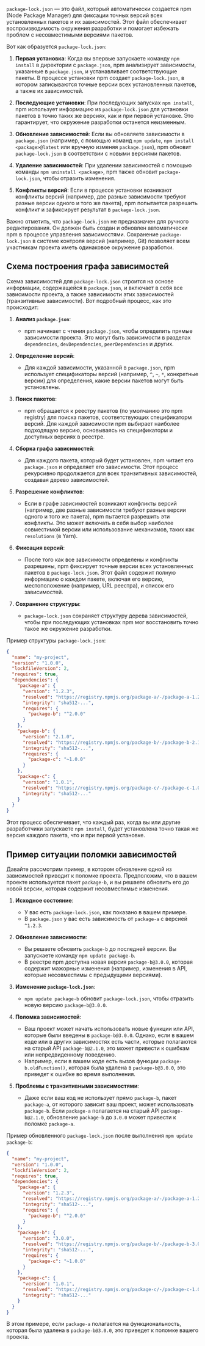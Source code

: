 `package-lock.json` — это файл, который автоматически создается npm (Node Package Manager) для фиксации точных версий всех установленных пакетов и их зависимостей. Этот файл обеспечивает воспроизводимость окружения разработки и помогает избежать проблем с несовместимыми версиями пакетов.

Вот как образуется `package-lock.json`:

1. **Первая установка**: Когда вы впервые запускаете команду `npm install` в директории с `package.json`, npm анализирует зависимости, указанные в `package.json`, и устанавливает соответствующие пакеты. В процессе установки npm создает `package-lock.json`, в котором записываются точные версии всех установленных пакетов, а также их зависимостей.

2. **Последующие установки**: При последующих запусках `npm install`, npm использует информацию из `package-lock.json` для установки пакетов в точно таких же версиях, как и при первой установке. Это гарантирует, что окружение разработки останется неизменным.

3. **Обновление зависимостей**: Если вы обновляете зависимости в `package.json` (например, с помощью команд `npm update`, `npm install <package>@latest` или вручную изменяя `package.json`), npm обновит `package-lock.json` в соответствии с новыми версиями пакетов.

4. **Удаление зависимостей**: При удалении зависимостей с помощью команды `npm uninstall <package>`, npm также обновит `package-lock.json`, чтобы отразить изменения.

5. **Конфликты версий**: Если в процессе установки возникают конфликты версий (например, две разные зависимости требуют разные версии одного и того же пакета), npm попытается разрешить конфликт и зафиксирует результат в `package-lock.json`.

Важно отметить, что `package-lock.json` не предназначен для ручного редактирования. Он должен быть создан и обновлен автоматически npm в процессе управления зависимостями. Сохранение `package-lock.json` в системе контроля версий (например, Git) позволяет всем участникам проекта иметь одинаковое окружение разработки.

## Схема построения графа зависимостей

Схема зависимостей для `package-lock.json` строится на основе информации, содержащейся в `package.json`, и включает в себя все зависимости проекта, а также зависимости этих зависимостей (транзитивные зависимости). Вот подробный процесс, как это происходит:

1. **Анализ `package.json`**:
   - npm начинает с чтения `package.json`, чтобы определить прямые зависимости проекта. Это могут быть зависимости в разделах `dependencies`, `devDependencies`, `peerDependencies` и других.

2. **Определение версий**:
   - Для каждой зависимости, указанной в `package.json`, npm использует спецификаторы версий (например, `^`, `~`, `*`, конкретные версии) для определения, какие версии пакетов могут быть установлены.

3. **Поиск пакетов**:
   - npm обращается к реестру пакетов (по умолчанию это npm registry) для поиска пакетов, соответствующих спецификаторм версий. Для каждой зависимости npm выбирает наиболее подходящую версию, основываясь на спецификаторм и доступных версиях в реестре.

4. **Сборка графа зависимостей**:
   - Для каждого пакета, который будет установлен, npm читает его `package.json` и определяет его зависимости. Этот процесс рекурсивно продолжается для всех транзитивных зависимостей, создавая дерево зависимостей.

5. **Разрешение конфликтов**:
   - Если в графе зависимостей возникают конфликты версий (например, две разные зависимости требуют разные версии одного и того же пакета), npm пытается разрешить эти конфликты. Это может включать в себя выбор наиболее совместимой версии или использование механизмов, таких как `resolutions` (в Yarn).

6. **Фиксация версий**:
   - После того как все зависимости определены и конфликты разрешены, npm фиксирует точные версии всех установленных пакетов в `package-lock.json`. Этот файл содержит полную информацию о каждом пакете, включая его версию, местоположение (например, URL реестра), и список его зависимостей.

7. **Сохранение структуры**:
   - `package-lock.json` сохраняет структуру дерева зависимостей, чтобы при последующих установках npm мог восстановить точно такое же окружение разработки.

Пример структуры `package-lock.json`:

```json
{
  "name": "my-project",
  "version": "1.0.0",
  "lockfileVersion": 2,
  "requires": true,
  "dependencies": {
    "package-a": {
      "version": "1.2.3",
      "resolved": "https://registry.npmjs.org/package-a/-/package-a-1.2.3.tgz",
      "integrity": "sha512-...",
      "requires": {
        "package-b": "^2.0.0"
      }
    },
    "package-b": {
      "version": "2.1.0",
      "resolved": "https://registry.npmjs.org/package-b/-/package-b-2.1.0.tgz",
      "integrity": "sha512-...",
      "requires": {
        "package-c": "~1.0.0"
      }
    },
    "package-c": {
      "version": "1.0.1",
      "resolved": "https://registry.npmjs.org/package-c/-/package-c-1.0.1.tgz",
      "integrity": "sha512-..."
    }
  }
}
```

Этот процесс обеспечивает, что каждый раз, когда вы или другие разработчики запускаете `npm install`, будет установлена точно такая же версия каждого пакета, что и при первой установке.

## Пример ситуации поломки зависимостей

Давайте рассмотрим пример, в котором обновление одной из зависимостей приводит к поломке проекта. Предположим, что в вашем проекте используется пакет `package-b`, и вы решаете обновить его до новой версии, которая содержит несовместимые изменения.

1. **Исходное состояние**:
   - У вас есть `package-lock.json`, как показано в вашем примере.
   - В `package.json` у вас есть зависимость от `package-a` с версией `^1.2.3`.

2. **Обновление зависимости**:
   - Вы решаете обновить `package-b` до последней версии. Вы запускаете команду `npm update package-b`.
   - В реестре npm доступна новая версия `package-b@3.0.0`, которая содержит мажорные изменения (например, изменения в API, которые несовместимы с предыдущими версиями).

3. **Изменение `package-lock.json`**:
   - `npm update package-b` обновит `package-lock.json`, чтобы отразить новую версию `package-b@3.0.0`.

4. **Поломка зависимостей**:
   - Ваш проект может начать использовать новые функции или API, которые были введены в `package-b@3.0.0`. Однако, если в вашем коде или в других зависимостях есть части, которые полагаются на старый API `package-b@2.1.0`, это может привести к ошибкам или непредвиденному поведению.
   - Например, если в вашем коде есть вызов функции `package-b.oldFunction()`, которая была удалена в `package-b@3.0.0`, это приведет к ошибке во время выполнения.

5. **Проблемы с транзитивными зависимостями**:
   - Даже если ваш код не использует прямо `package-b`, пакет `package-a`, от которого зависит ваш проект, может использовать `package-b`. Если `package-a` полагается на старый API `package-b@2.1.0`, обновление `package-b` до `3.0.0` может привести к поломке `package-a`.

Пример обновленного `package-lock.json` после выполнения `npm update package-b`:

```json
{
  "name": "my-project",
  "version": "1.0.0",
  "lockfileVersion": 2,
  "requires": true,
  "dependencies": {
    "package-a": {
      "version": "1.2.3",
      "resolved": "https://registry.npmjs.org/package-a/-/package-a-1.2.3.tgz",
      "integrity": "sha512-...",
      "requires": {
        "package-b": "^2.0.0"
      }
    },
    "package-b": {
      "version": "3.0.0",
      "resolved": "https://registry.npmjs.org/package-b/-/package-b-3.0.0.tgz",
      "integrity": "sha512-...",
      "requires": {
        "package-c": "~1.0.0"
      }
    },
    "package-c": {
      "version": "1.0.1",
      "resolved": "https://registry.npmjs.org/package-c/-/package-c-1.0.1.tgz",
      "integrity": "sha512-..."
    }
  }
}
```

В этом примере, если `package-a` полагается на функциональность, которая была удалена в `package-b@3.0.0`, это приведет к поломке вашего проекта.